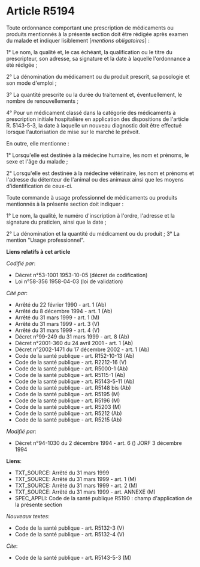 # Article R5194

Toute ordonnance comportant une prescription de médicaments ou produits mentionnés à la présente section doit être rédigée
après examen du malade et indiquer lisiblement [*mentions obligatoires*] :

1° Le nom, la qualité et, le cas échéant, la qualification ou le titre du prescripteur, son adresse, sa signature et la date
à laquelle l'ordonnance a été rédigée ;

2° La dénomination du médicament ou du produit prescrit, sa posologie et son mode d'emploi ;

3° La quantité prescrite ou la durée du traitement et, éventuellement, le nombre de renouvellements ;

4° Pour un médicament classé dans la catégorie des médicaments à prescription initiale hospitalière en application des
dispositions de l'article R. 5143-5-3, la date à laquelle un nouveau diagnostic doit être effectué lorsque l'autorisation de
mise sur le marché le prévoit.

En outre, elle mentionne :

1° Lorsqu'elle est destinée à la médecine humaine, les nom et prénoms, le sexe et l'âge du malade ;

2° Lorsqu'elle est destinée à la médecine vétérinaire, les nom et prénoms et l'adresse du détenteur de l'animal ou des
animaux ainsi que les moyens d'identification de ceux-ci.

Toute commande à usage professionnel de médicaments ou produits mentionnés à la présente section doit indiquer :

1° Le nom, la qualité, le numéro d'inscription à l'ordre, l'adresse et la signature du praticien, ainsi que la date ;

2° La dénomination et la quantité du médicament ou du produit ;    3° La mention "Usage professionnel".

**Liens relatifs à cet article**

_Codifié par_:

  - Décret n°53-1001 1953-10-05 (décret de codification)
  - Loi n°58-356 1958-04-03 (loi de validation)

_Cité par_:

  - Arrêté du 22 février 1990 - art. 1 (Ab)
  - Arrêté du 8 décembre 1994 - art. 1 (Ab)
  - Arrêté du 31 mars 1999 - art. 1 (M)
  - Arrêté du 31 mars 1999 - art. 3 (V)
  - Arrêté du 31 mars 1999 - art. 4 (V)
  - Décret n°99-249 du 31 mars 1999 - art. 8 (Ab)
  - Décret n°2001-360 du 24 avril 2001 - art. 1 (Ab)
  - Décret n°2002-1471 du 17 décembre 2002 - art. 1 (Ab)
  - Code de la santé publique - art. R152-10-13 (Ab)
  - Code de la santé publique - art. R2212-16 (V)
  - Code de la santé publique - art. R5000-1 (Ab)
  - Code de la santé publique - art. R5115-1 (Ab)
  - Code de la santé publique - art. R5143-5-11 (Ab)
  - Code de la santé publique - art. R5148 bis (Ab)
  - Code de la santé publique - art. R5195 (M)
  - Code de la santé publique - art. R5196 (M)
  - Code de la santé publique - art. R5203 (M)
  - Code de la santé publique - art. R5212 (Ab)
  - Code de la santé publique - art. R5215 (Ab)

_Modifié par_:

  - Décret n°94-1030 du 2 décembre 1994 - art. 6 () JORF 3 décembre 1994

**Liens**:

  - TXT_SOURCE: Arrêté du 31 mars 1999
  - TXT_SOURCE: Arrêté du 31 mars 1999 - art. 1 (M)
  - TXT_SOURCE: Arrêté du 31 mars 1999 - art. 2 (M)
  - TXT_SOURCE: Arrêté du 31 mars 1999 - art. ANNEXE (M)
  - SPEC_APPLI: Code de la santé publique R5190 : champ d'application de la présente section

_Nouveaux textes_:

  - Code de la santé publique - art. R5132-3 (V)
  - Code de la santé publique - art. R5132-4 (V)

_Cite_:

  - Code de la santé publique - art. R5143-5-3 (M)
